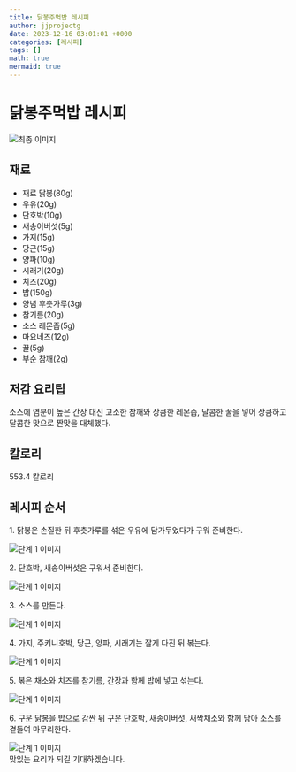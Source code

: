 ```yaml
---
title: 닭봉주먹밥 레시피
author: jjprojectg
date: 2023-12-16 03:01:01 +0000
categories: [레시피]
tags: []
math: true
mermaid: true
---
```

<meta name="og:type" content="website"/>
<meta charset="UTF-8"/>
<div class="header">
  <h1>닭봉주먹밥 레시피</h1>
</div>

<div class="container my-4">
  <div class="row">
    <div class="col-12 col-md-6">
      <div class="recipe-image">
        <img src="http://www.foodsafetykorea.go.kr/uploadimg/cook/10_00223_2.png" class="step-image" alt="최종 이미지"/>
      </div>
    </div>
    <div class="col-12 col-md-6">
      <div class="ingredients">
        <h2>재료</h2>
        <ul class="card">
          <li> 재료 닭봉(80g) </li>
          <li>  우유(20g) </li>
          <li>  단호박(10g) </li>
          <li>  새송이버섯(5g) </li>
          <li>  가지(15g) </li>
          <li> 당근(15g) </li>
          <li>  양파(10g) </li>
          <li>  시래기(20g) </li>
          <li>  치즈(20g) </li>
          <li>  밥(150g) </li>
          <li> 양념 후춧가루(3g) </li>
          <li>  참기름(20g) </li>
          <li> 소스 레몬즙(5g) </li>
          <li>  마요네즈(12g) </li>
          <li>  꿀(5g) </li>
          <li>  부순 참깨(2g) </li>
</ul>
      </div>
    </div>
    <div class="col-12 col-md-6">
      <div class="ingredients">
        <h2>저감 요리팁</h2>
        <div class="card"> 
          <p>
            소스에 염분이 높은 간장 대신 고소한 참깨와 상큼한 레몬즙,
달콤한 꿀을 넣어 상큼하고 달콤한 맛으로 짠맛을 대체했다.
          </p>
        </div>
      </div>
      <div class="ingredients">
        <h2>칼로리</h2>
        <div class="card"> 
          <p>
            553.4 칼로리
          </p>
        </div>
      </div>
    </div>
  </div>

  <h2 class="my-4">레시피 순서</h2>
  <div class="card recipe-card">
    <div class="card-body recipe-step">
      <p class="card-text step-description">1. 닭봉은 손질한 뒤 후춧가루를
섞은 우유에 담가두었다가 구워
준비한다.</p>
      <img src="http://www.foodsafetykorea.go.kr/uploadimg/cook/20_00223_1.png" alt="단계 1 이미지" class="step-image"/>
    </div>
  </div>
  <div class="card recipe-card">
    <div class="card-body recipe-step">
      <p class="card-text step-description">2. 단호박, 새송이버섯은 구워서
준비한다.</p>
      <img src="http://www.foodsafetykorea.go.kr/uploadimg/cook/20_00223_2.png" alt="단계 1 이미지" class="step-image"/>
    </div>
  </div>
  <div class="card recipe-card">
    <div class="card-body recipe-step">
      <p class="card-text step-description">3. 소스를 만든다.</p>
      <img src="http://www.foodsafetykorea.go.kr/uploadimg/cook/20_00223_3.png" alt="단계 1 이미지" class="step-image"/>
    </div>
  </div>
  <div class="card recipe-card">
    <div class="card-body recipe-step">
      <p class="card-text step-description">4. 가지, 주키니호박, 당근, 양파,
시래기는 잘게 다진 뒤 볶는다.</p>
      <img src="http://www.foodsafetykorea.go.kr/uploadimg/cook/20_00223_4.png" alt="단계 1 이미지" class="step-image"/>
    </div>
  </div>
  <div class="card recipe-card">
    <div class="card-body recipe-step">
      <p class="card-text step-description">5. 볶은 채소와 치즈를 참기름, 간장과
함께 밥에 넣고 섞는다.</p>
      <img src="http://www.foodsafetykorea.go.kr/uploadimg/cook/20_00223_5.png" alt="단계 1 이미지" class="step-image"/>
    </div>
  </div>
  <div class="card recipe-card">
    <div class="card-body recipe-step">
      <p class="card-text step-description">6. 구운 닭봉을 밥으로 감싼 뒤 구운
단호박, 새송이버섯, 새싹채소와
함께 담아 소스를 곁들여
마무리한다.</p>
      <img src="http://www.foodsafetykorea.go.kr/uploadimg/cook/20_00223_6.png" alt="단계 1 이미지" class="step-image"/>
    </div>
  </div>

</div>
맛있는 요리가 되길 기대하겠습니다.
